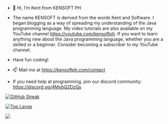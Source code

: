 - 👋 Hi, I’m Kent from KENSOFT PH

- The name KENSOFT is derived from the words Kent and Software. I began blogging as a way of spreading my understanding of the Java programming language. My video tutorials are also available on my YouTube channel https://youtube.com/kensoftph. If you want to learn anything new about the Java programming language, whether you are a skilled or a beginner. Consider becoming a subscriber to my YouTube channel.
- Have fun coding!

- 📫 Mail me at https://kensoftph.com/contact
- If you need help at programming, join our discord community: https://discord.gg/4MxbQ2DzQs


[![GitHub Streak](https://streak-stats.demolab.com?user=kensoftphDOTcom&theme=java-dark&mode=weekly)](https://git.io/streak-stats)

[![Top Langs](https://github-readme-stats.vercel.app/api/top-langs/?username=kensoftphDOTcom&layout=compact&theme=vision-friendly-dark)](https://github.com/anuraghazra/github-readme-stats)

![](https://komarev.com/ghpvc/?username=kensoftphDOTcom&style=for-the-badge)
